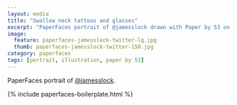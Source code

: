 ```yaml
---
layout: media
title: "Swallow neck tattoos and glasses"
excerpt: "PaperFaces portrait of @jamesslock drawn with Paper by 53 on an iPad."
image: 
  feature: paperfaces-jamesslock-twitter-lg.jpg
  thumb: paperfaces-jamesslock-twitter-150.jpg
category: paperfaces
tags: [portrait, illustration, paper by 53]
---
```


PaperFaces portrait of [@jamesslock](http://twitter.com/jamesslock).

{% include paperfaces-boilerplate.html %}